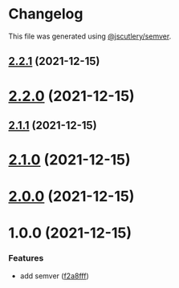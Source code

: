 # Changelog

This file was generated using [@jscutlery/semver](https://github.com/jscutlery/semver).

## [2.2.1](https://github.com/bndF1/nx-bnd/compare/bnd-web-home-feature-2.2.0...bnd-web-home-feature-2.2.1) (2021-12-15)



# [2.2.0](https://github.com/bndF1/nx-bnd/compare/bnd-web-home-feature-2.1.1...bnd-web-home-feature-2.2.0) (2021-12-15)



## [2.1.1](https://github.com/bndF1/nx-bnd/compare/bnd-web-home-feature-2.1.0...bnd-web-home-feature-2.1.1) (2021-12-15)



# [2.1.0](https://github.com/bndF1/nx-bnd/compare/bnd-web-home-feature-2.0.0...bnd-web-home-feature-2.1.0) (2021-12-15)



# [2.0.0](https://github.com/bndF1/nx-bnd/compare/bnd-web-home-feature-1.0.0...bnd-web-home-feature-2.0.0) (2021-12-15)



# 1.0.0 (2021-12-15)


### Features

* add semver ([f2a8fff](https://github.com/bndF1/nx-bnd/commit/f2a8fffb9480f82115c03e71594da3b0f7684f1f))
